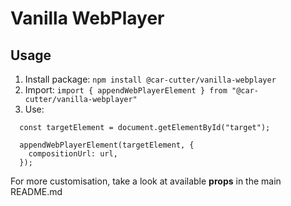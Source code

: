 # Vanilla WebPlayer

## Usage

1. Install package: `npm install @car-cutter/vanilla-webplayer`
2. Import: `import { appendWebPlayerElement } from "@car-cutter/vanilla-webplayer"`
3. Use:

```
  const targetElement = document.getElementById("target");

  appendWebPlayerElement(targetElement, {
    compositionUrl: url,
  });
```

For more customisation, take a look at available **props** in the main README.md
